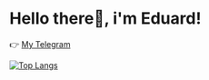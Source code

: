 # Hello there👋, i'm Eduard!

👉 [My Telegram](https://t.me/Eduard_Kop)


[![Top Langs](https://github-readme-stats.vercel.app/api/top-langs/?username=EduardKop&layout=compact&&theme=vision-friendly-dark)](https://github.com/EduardKop)

